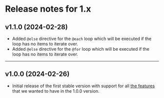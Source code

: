 # Release notes for 1.x

## v1.1.0 (2024-02-28)

- Added `@else` directive for the `@each` loop which will be executed if the loop has no items to iterate over.
- Added `@else` directive for the `@for` loop which will be executed if the loop has no items to iterate over.

------

## v1.0.0 (2024-02-26)

- Initial release of the first stable version with support for all [the features](https://textwire.github.io/1.x/language-elements/) that we wanted to have in the 1.0.0 version.